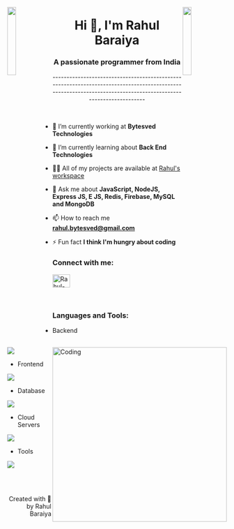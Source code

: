 <!-- ![logo](bg.png) -->
<img align="left" src="https://user-images.githubusercontent.com/65187002/144930161-2f783401-8d27-4fdf-a2f7-cc0ba32f1f1f.gif" width="20%" style="display:inline;"><img align="right" src="https://user-images.githubusercontent.com/65187002/144930161-2f783401-8d27-4fdf-a2f7-cc0ba32f1f1f.gif" width="20%" style="display:inline;">

<h1 align="center">Hi 👋, I'm Rahul Baraiya</h1>
<h3 align="center">A passionate programmer from India</h3>

 <p align="center"> -------------------------------------------------------------------------------------------------------------------------------------------------------------- </p>

<img align="right" alt="Coding" width="400" src="https://camo.githubusercontent.com/40165a147c3dcea0fa1db780bb533fc5f98546ccfb9d5d05ddb2f429277f5348/68747470733a2f2f616e616c7974696373696e6469616d61672e636f6d2f77702d636f6e74656e742f75706c6f6164732f323031382f31322f646576656c6f7065722d6472696262626c652e676966">
<br>

- 🔭 I’m currently working at **Bytesved Technologies**

- 🌱 I’m currently learning about **Back End Technologies**    

- 👨‍💻 All of my projects are available at [Rahul's workspace](https://github.com/RahulBaraiya01?tab=repositories)

- 💬 Ask me about **JavaScript, NodeJS, Express JS, E JS, Redis, Firebase, MySQL and MongoDB**

- 📫 How to reach me **rahul.bytesved@gmail.com**

- ⚡ Fun fact **I think I'm hungry about coding**

<h3 align="left">Connect with me:</h3>
<p align="left">
<a href="https://linkedin.com/in/rahulbaraiya12" target="blank"><img align="center" src="https://raw.githubusercontent.com/rahuldkjain/github-profile-readme-generator/master/src/images/icons/Social/linked-in-alt.svg" alt="Rahul-Baraiya" height="30" width="40" /></a>
</p>
<br>
<h3 align="left">Languages and Tools:</h3>

- Backend
<p align="left">
  <a href="https://skillicons.dev">
    <img src="https://skillicons.dev/icons?i=js,nodejs,expressjs,redis,pug" />
  </a>
</p>

- Frontend
<p align="left">
  <a href="https://skillicons.dev">
    <img src="https://skillicons.dev/icons?i=js,css,html" />
  </a>
</p>

- Database
<p align="left">
  <a href="https://skillicons.dev">
    <img src="https://skillicons.dev/icons?i=mongodb,mysql" />
  </a>
</p>

- Cloud Servers
<p align="left">
  <a href="https://skillicons.dev">
    <img src="https://skillicons.dev/icons?i=firebase" />
  </a>
</p>

- Tools
<p align="left">
  <a href="https://skillicons.dev">
    <img src="https://skillicons.dev/icons?i=git,docker,linux,vscode,postman,putty" />
  </a>
</p>
<br/>

<br>
<p align="right" > Created with 🧡 by Rahul Baraiya</a></p>
